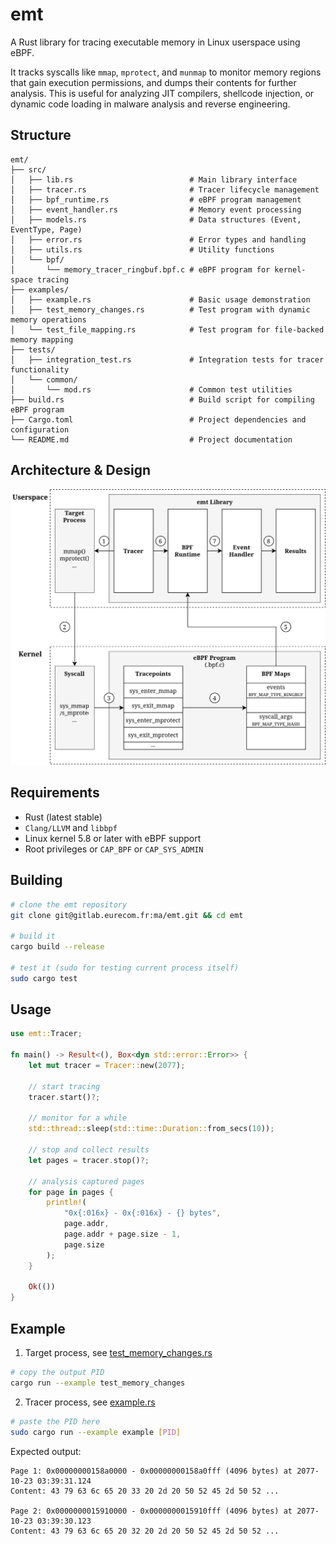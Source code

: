 # emt

A Rust library for tracing executable memory in Linux userspace using eBPF. 

It tracks syscalls like `mmap`, `mprotect`, and `munmap` to monitor memory regions that gain execution permissions, and dumps their contents for further analysis. This is useful for analyzing JIT compilers, shellcode injection, or dynamic code loading in malware analysis and reverse engineering.

## Structure
```
emt/
├── src/
│   ├── lib.rs                          # Main library interface
│   ├── tracer.rs                       # Tracer lifecycle management
│   ├── bpf_runtime.rs                  # eBPF program management
│   ├── event_handler.rs                # Memory event processing
│   ├── models.rs                       # Data structures (Event, EventType, Page)
│   ├── error.rs                        # Error types and handling
│   ├── utils.rs                        # Utility functions
│   └── bpf/
│       └── memory_tracer_ringbuf.bpf.c # eBPF program for kernel-space tracing
├── examples/
│   ├── example.rs                      # Basic usage demonstration
│   ├── test_memory_changes.rs          # Test program with dynamic memory operations
│   └── test_file_mapping.rs            # Test program for file-backed memory mapping
├── tests/
│   ├── integration_test.rs             # Integration tests for tracer functionality
│   └── common/
│       └── mod.rs                      # Common test utilities
├── build.rs                            # Build script for compiling eBPF program
├── Cargo.toml                          # Project dependencies and configuration
└── README.md                           # Project documentation
```

## Architecture & Design
![arch](./docs/images/architecture.svg)

## Requirements
- Rust (latest stable)
- `Clang/LLVM` and `libbpf`
- Linux kernel 5.8 or later with eBPF support
- Root privileges or `CAP_BPF` or `CAP_SYS_ADMIN`

## Building
```bash
# clone the emt repository
git clone git@gitlab.eurecom.fr:ma/emt.git && cd emt

# build it
cargo build --release

# test it (sudo for testing current process itself)
sudo cargo test
```

## Usage
```rust
use emt::Tracer;

fn main() -> Result<(), Box<dyn std::error::Error>> {
    let mut tracer = Tracer::new(2077);
    
    // start tracing
    tracer.start()?;
    
    // monitor for a while
    std::thread::sleep(std::time::Duration::from_secs(10));
    
    // stop and collect results
    let pages = tracer.stop()?;
    
    // analysis captured pages
    for page in pages {
        println!(
            "0x{:016x} - 0x{:016x} - {} bytes", 
            page.addr, 
            page.addr + page.size - 1,
            page.size
        );
    }

    Ok(())
}
```

## Example
1. Target process, see [test_memory_changes.rs](./examples/test_memory_changes.rs)
```bash
# copy the output PID
cargo run --example test_memory_changes
```

2. Tracer process, see [example.rs](./examples/example.rs)
```bash
# paste the PID here
sudo cargo run --example example [PID]
```

Expected output:
```
Page 1: 0x00000000158a0000 - 0x00000000158a0fff (4096 bytes) at 2077-10-23 03:39:31.124
Content: 43 79 63 6c 65 20 33 20 2d 20 50 52 45 2d 50 52 ...

Page 2: 0x0000000015910000 - 0x0000000015910fff (4096 bytes) at 2077-10-23 03:39:30.123
Content: 43 79 63 6c 65 20 32 20 2d 20 50 52 45 2d 50 52 ...
```
